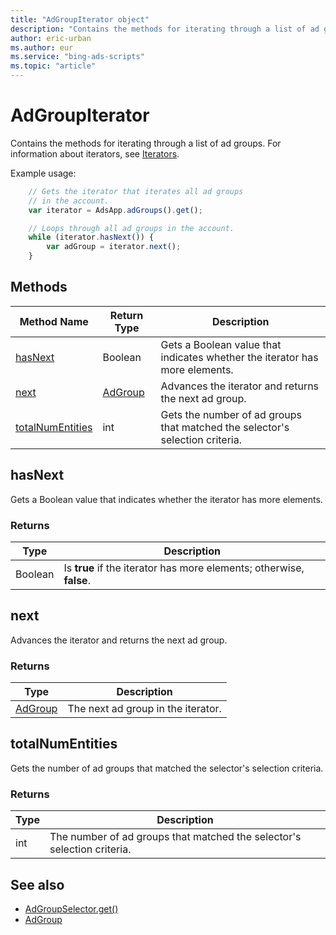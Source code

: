 ```yaml
---
title: "AdGroupIterator object"
description: "Contains the methods for iterating through a list of ad groups."
author: eric-urban
ms.author: eur
ms.service: "bing-ads-scripts"
ms.topic: "article"
---
```


# AdGroupIterator

Contains the methods for iterating through a list of ad groups. For information about iterators, see [Iterators](../concepts/iterators.md).

Example usage:
```javascript
    // Gets the iterator that iterates all ad groups
    // in the account.
    var iterator = AdsApp.adGroups().get();

    // Loops through all ad groups in the account.
    while (iterator.hasNext()) {
        var adGroup = iterator.next();
    }
```

## Methods
|Method Name|Return Type|Description|
|-|-|-
[hasNext](#hasnext)|Boolean|Gets a Boolean value that indicates whether the iterator has more elements.
[next](#next)|[AdGroup](./AdGroup.md)|Advances the iterator and returns the next ad group.
[totalNumEntities](#totalnumentities)|int|Gets the number of ad groups that matched the selector's selection criteria.

## <a name="hasnext"></a>hasNext
Gets a Boolean value that indicates whether the iterator has more elements.

### Returns
|Type|Description|
|-|-
Boolean|Is **true** if the iterator has more elements; otherwise, **false**.

## <a name="next"></a>next
Advances the iterator and returns the next ad group.

### Returns
|Type|Description|
|-|-
[AdGroup](./AdGroup.md)|The next ad group in the iterator.

## <a name="totalnumentities"></a>totalNumEntities
Gets the number of ad groups that matched the selector's selection criteria. 

### Returns
|Type|Description|
|-|-
int|The number of ad groups that matched the selector's selection criteria.



## See also
- [AdGroupSelector.get()](./AdGroupSelector.md#get)
- [AdGroup](./AdGroup.md)
